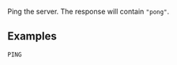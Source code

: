 <!--
layout:  index.html
title:   PING - Tile38
class:   command
super:   documentation
command: ping
-->

Ping the server. The response will contain `"pong"`.


## Examples

```tile38
PING
```
